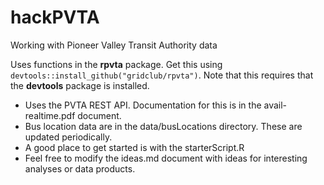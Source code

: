 # hackPVTA
Working with Pioneer Valley Transit Authority data

Uses functions in the **rpvta** package. Get this using `devtools::install_github("gridclub/rpvta")`. Note that this requires that the **devtools** package is installed.

- Uses the PVTA REST API. Documentation for this is in the avail-realtime.pdf document.
- Bus location data are in the data/busLocations directory. These are updated periodically.
- A good place to get started is with the starterScript.R
- Feel free to modify the ideas.md document with ideas for interesting analyses or data products.

